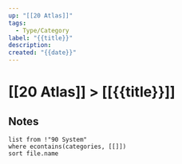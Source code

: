 ```yaml
---
up: "[[20 Atlas]]"
tags:
  - Type/Category
label: "{{title}}"
description: 
created: "{{date}}"
---
```

# [[20 Atlas]] > [[{{title}}]]
## Notes
```dataview
list from !"90 System"
where econtains(categories, [[]])
sort file.name
```
